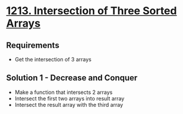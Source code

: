 # [1213. Intersection of Three Sorted Arrays](https://leetcode.com/problems/intersection-of-three-sorted-arrays/)

## Requirements

- Get the intersection of 3 arrays

## Solution 1 - Decrease and Conquer

- Make a function that intersects 2 arrays
- Intersect the first two arrays into result array
- Intersect the result array with the third array

